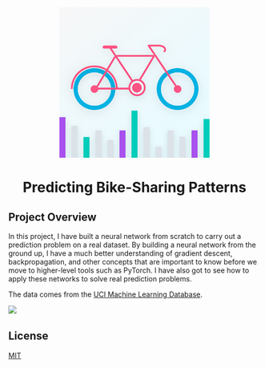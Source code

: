 <div align="center">
<img src="assets/Predicting-Bike-Sharing-Patterns.jpg" width="300" />
<br />
<h1>Predicting Bike-Sharing Patterns</h1>
</div>

## Project Overview

In this project, I have built a neural network from scratch to carry out a prediction problem on a real dataset. By building a neural network from the ground up, I have a much better understanding of gradient descent, backpropagation, and other concepts that are important to know before we move to higher-level tools such as PyTorch. I have also got to see how to apply these networks to solve real prediction problems.

The data comes from the [UCI Machine Learning Database](https://archive.ics.uci.edu/ml/datasets/Bike+Sharing+Dataset).

<a href="https://mybinder.org/v2/gh/iamrajiv/Predicting-Bike-Sharing-Patterns/master"><img src="https://mybinder.org/static/logo.svg" width="220" /></a>

## License

[MIT](https://github.com/iamrajiv/Predicting-Bike-Sharing-Patterns/blob/master/LICENSE)
